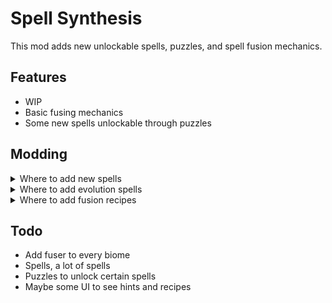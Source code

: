 # Spell Synthesis
This mod adds new unlockable spells, puzzles, and spell fusion mechanics.

## Features
- WIP
- Basic fusing mechanics
- Some new spells unlockable through puzzles

## Modding
<details><summary>Where to add new spells</summary>

- [mods/spell_synthesis/files/spells/originals/spells_original.lua](files/spells/originals/spells_original.lua)

</details>

<details><summary>Where to add evolution spells</summary>

- [mods/spell_synthesis/files/spells/evolutions/spells_evolutions.lua](files/spells/evolutions/spells_evolutions.lua)

</details>

<details><summary>Where to add fusion recipes</summary>

- [mods/spell_synthesis/files/spells/recipes/recipes.lua](files/spells/recipes/recipes.lua)

</details>

## Todo
- Add fuser to every biome
- Spells, a lot of spells
- Puzzles to unlock certain spells
- Maybe some UI to see hints and recipes